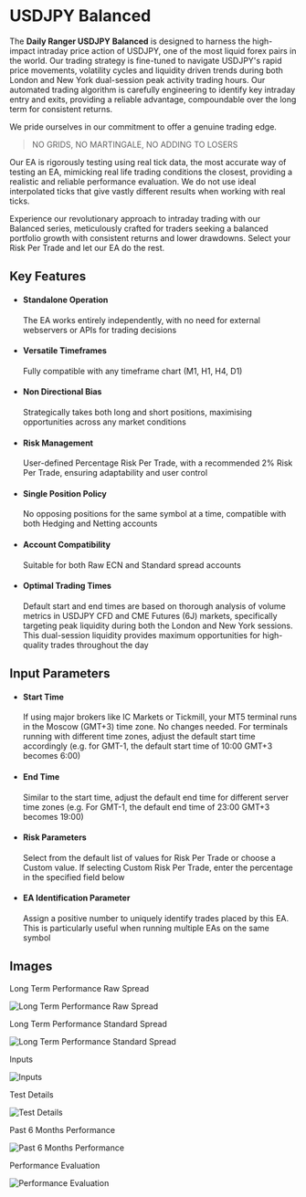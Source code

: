# USDJPY Balanced
The **Daily Ranger USDJPY Balanced** is designed to harness the high-impact intraday price action of USDJPY, one of the most liquid forex pairs in the world. Our trading strategy is fine-tuned to navigate USDJPY's rapid price movements, volatility cycles and liquidity driven trends during both London and New York dual-session peak activity trading hours. Our automated trading algorithm is carefully engineering to identify key intraday entry and exits, providing a reliable advantage, compoundable over the long term for consistent returns.

We pride ourselves in our commitment to offer a genuine trading edge.

> NO GRIDS, NO MARTINGALE, NO ADDING TO LOSERS

Our EA is rigorously testing using real tick data, the most accurate way of testing an EA, mimicking real life trading conditions the closest, providing a realistic and reliable performance evaluation. We do not use ideal interpolated ticks that give vastly different results when working with real ticks.

Experience our revolutionary approach to intraday trading with our Balanced series, meticulously crafted for traders seeking a balanced portfolio growth with consistent returns and lower drawdowns. Select your Risk Per Trade and let our EA do the rest.

## Key Features

- ####    Standalone Operation

    The EA works entirely independently, with no need for external webservers or APIs for trading decisions

- ####    Versatile Timeframes

    Fully compatible with any timeframe chart (M1, H1, H4, D1)

- ####    Non Directional Bias

    Strategically takes both long and short positions, maximising opportunities across any market conditions

- ####    Risk Management

    User-defined Percentage Risk Per Trade, with a recommended 2% Risk Per Trade, ensuring adaptability and user control

- ####    Single Position Policy

    No opposing positions for the same symbol at a time, compatible with both Hedging and Netting accounts

- ####    Account Compatibility

    Suitable for both Raw ECN and Standard spread accounts

 - ####   Optimal Trading Times

    Default start and end times are based on thorough analysis of volume metrics in USDJPY CFD and CME Futures (6J) markets, specifically targeting peak liquidity during both the London and New York sessions. This dual-session liquidity provides maximum opportunities for high-quality trades throughout the day


## Input Parameters

- ####    Start Time

    If using major brokers like IC Markets or Tickmill, your MT5 terminal runs in the Moscow (GMT+3) time zone. No changes needed. For terminals running with different time zones, adjust the default start time accordingly (e.g. for GMT-1, the default start time of 10:00 GMT+3 becomes 6:00)

 - ####   End Time

    Similar to the start time, adjust the default end time for different server time zones (e.g. For GMT-1, the default end time of 23:00 GMT+3 becomes 19:00) 

- ####    Risk Parameters

    Select from the default list of values for Risk Per Trade or choose a Custom value. If selecting Custom Risk Per Trade, enter the percentage in the specified field below

- ####    EA Identification Parameter

    Assign a positive number to uniquely identify trades placed by this EA. This is particularly useful when running multiple EAs on the same symbol

## Images
Long Term Performance Raw Spread

![Long Term Performance Raw Spread](UJB_ic.png)  

Long Term Performance Standard Spread

![Long Term Performance Standard Spread](UJB_tk.png)  

Inputs

![Inputs](UJB_inp.png) 

Test Details

![Test Details](UJB_dts.png)

Past 6 Months Performance

![Past 6 Months Performance](UJB_s.png)

Performance Evaluation

![Performance Evaluation](UJB_bk.png)